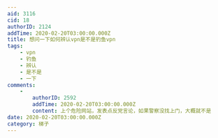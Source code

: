 ```yaml
---
aid: 3116
cid: 18
authorID: 2124
addTime: 2020-02-20T03:00:00.000Z
title: 想问一下如何辨认vpn是不是钓鱼vpn
tags:
    - vpn
    - 钓鱼
    - 辨认
    - 是不是
    - 一下
comments:
    -
        authorID: 2592
        addTime: 2020-02-20T03:00:00.000Z
        content: 上个危险网站，发表点反党言论，如果警察没找上门，大概就不是
date: 2020-02-20T03:00:00.000Z
category: 梯子
---
```



